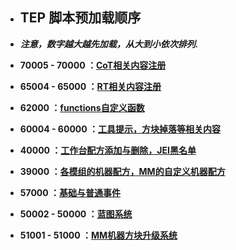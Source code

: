- ## TEP 脚本预加载顺序

- ***注意，数字越大越先加载，从大到小依次排列.***

- **70005 - 70000 ：<u>CoT相关内容注册</u>**

- **65004 - 65000 ：<u>RT相关内容注册</u>**

- **62000 ：<u>functions自定义函数</u>**

- **60004 - 60000 ：<u>工具提示，方块掉落等相关内容</u>** 
- **40000 ：<u>工作台配方添加与删除，JEI黑名单</u>**
- **39000 ：<u>各模组的机器配方，MM的自定义机器配方</u>**
- **57000 ：<u>基础与普通事件</u>**
- **50002 - 50000 ：<u>蓝图系统</u>**
- **51001 - 51000 ：<u>MM机器方块升级系统</u>**

